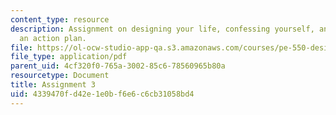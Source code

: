 ```yaml
---
content_type: resource
description: Assignment on designing your life, confessing yourself, and creating
  an action plan.
file: https://ol-ocw-studio-app-qa.s3.amazonaws.com/courses/pe-550-designing-your-life-spring-2009/4339470fd42e1e0bf6e6c6cb31058bd4_MITPE_550iap09_s09_assn03_iap07.pdf
file_type: application/pdf
parent_uid: 4cf320f0-765a-3002-85c6-78560965b80a
resourcetype: Document
title: Assignment 3
uid: 4339470f-d42e-1e0b-f6e6-c6cb31058bd4
---
```

